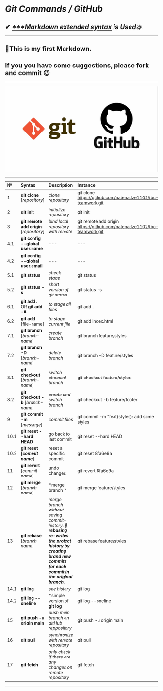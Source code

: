 # ***Git Commands / GitHub***
## ✔ ***[***Markdown extended syntax](https://www.markdownguide.org/extended-syntax/) is Used💥***

***
## 📝This is my first Markdown.
## If you you have some suggestions, please fork and commit 😉
***
![git image](/assets/images/git-img.jpg 'Git/GitHub')

***
| №           | Syntax    |              Description | Instance|
| :---        |    :---   |              :---        |   :---  |
| 1           | **git clone** [*repository*]| *clone repository*|git clone https://github.com/natenadze1102/tbc-teamwork.git|
| 2           | **git init** | *initialize repository*|git init|
| 3           | **git remote add origin** [*repository*]| *bind local repository with remote*|git remote add origin https://github.com/natenadze1102/tbc-teamwork.git|
| 4.1         | **git config --global** **user.name**| ---|---|
| 4.2         | **git config --global** **user.email**| ---|---|
| 5.1         | **git status**| *check stage*|git status|
| 5.2         | **git status -s**| *short version of git status*|git status -s|
| 6.1         | **git add .** OR **git add -A**| *to stage all files*|git add .|
| 6.2         | **git add** [file-name]| *to stage current file*|git add index.html|
| 7.1         | **git branch** [*branch-name*]| *create branch*|git branch feature/styles|
| 7.2         | **git branch -D** [*branch-name*]| *delete branch*|git branch -D feature/styles|
| 8.1         | **git checkout** [*branch-name*]| *switch choosed branch*|git checkout feature/styles|
| 8.2         | **git checkout -b** [*branch-name*]| *create and switch branch*|git checkout -b feature/footer|
| 9           | **git commit -m** [*message*]| *commit files*|git commit -m "feat(styles): add some styles|
| 10.1        | **git reset --hard HEAD**| go back to last commit|git reset --hard HEAD|
| 10.2        | **git reset [*commit name*]**| reset a specific commit|git reset 8fa6e9a|
| 11          | **git revert** [*commit name*]| undo changes|git revert 8fa6e9a|
| 12          | **git merge** [*branch name*]| *merge branch *|git merge feature/styles|
| 13          | **git rebase** [*branch name*]| *merge branch without saving commit-history.*                  ***📌 rebasing re-writes the project history by creating brand new commits for each commit in the original branch.***|git rebase feature/styles|
| 14.1        |**git log**| *see history*|git log|
| 14.2        |**git log --oneline**| *simple version of **git log**|git log --oneline|
| 15          |  **git push -u origin main**| *push main branch on gitHub reppository*|git push -u origin main|
| 16          | **git pull**|*synchronize with remote repository*|git pull|
| 17          | **git fetch**|*only check if there are any changes on remote repository*|git fetch|


***



